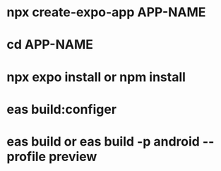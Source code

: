 # npx create-expo-app APP-NAME
# cd APP-NAME
# npx expo install or npm install
# eas build:configer
# eas build or eas build -p android --profile preview